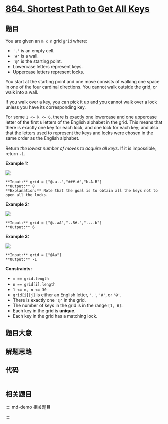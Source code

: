 # [864. Shortest Path to Get All Keys](https://leetcode.com/problems/shortest-path-to-get-all-keys)

## 题目

You are given an `m x n` grid `grid` where:

  * `'.'` is an empty cell.
  * `'#'` is a wall.
  * `'@'` is the starting point.
  * Lowercase letters represent keys.
  * Uppercase letters represent locks.

You start at the starting point and one move consists of walking one space in
one of the four cardinal directions. You cannot walk outside the grid, or walk
into a wall.

If you walk over a key, you can pick it up and you cannot walk over a lock
unless you have its corresponding key.

For some `1 <= k <= 6`, there is exactly one lowercase and one uppercase
letter of the first `k` letters of the English alphabet in the grid. This
means that there is exactly one key for each lock, and one lock for each key;
and also that the letters used to represent the keys and locks were chosen in
the same order as the English alphabet.

Return _the lowest number of moves to acquire all keys_. If it is impossible,
return `-1`.



**Example 1:**

![](https://assets.leetcode.com/uploads/2021/07/23/lc-keys2.jpg)

    
    
    **Input:** grid = ["@.a..","###.#","b.A.B"]
    **Output:** 8
    **Explanation:** Note that the goal is to obtain all the keys not to open all the locks.
    

**Example 2:**

![](https://assets.leetcode.com/uploads/2021/07/23/lc-key2.jpg)

    
    
    **Input:** grid = ["@..aA","..B#.","....b"]
    **Output:** 6
    

**Example 3:**

![](https://assets.leetcode.com/uploads/2021/07/23/lc-keys3.jpg)

    
    
    **Input:** grid = ["@Aa"]
    **Output:** -1
    



**Constraints:**

  * `m == grid.length`
  * `n == grid[i].length`
  * `1 <= m, n <= 30`
  * `grid[i][j]` is either an English letter, `'.'`, `'#'`, or `'@'`. 
  * There is exactly one `'@'` in the grid.
  * The number of keys in the grid is in the range `[1, 6]`.
  * Each key in the grid is **unique**.
  * Each key in the grid has a matching lock.


## 题目大意

## 解题思路

## 代码

```javascript

```

## 相关题目

:::: md-demo 相关题目

::::
